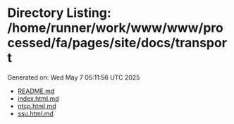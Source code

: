 # Directory Listing: /home/runner/work/www/www/processed/fa/pages/site/docs/transport
Generated on: Wed May  7 05:11:56 UTC 2025

- [README.md](README.md)
- [index.html.md](index.html.md)
- [ntcp.html.md](ntcp.html.md)
- [ssu.html.md](ssu.html.md)
